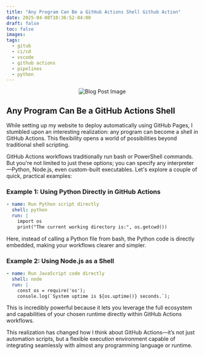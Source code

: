 ```yaml
---
title: "Any Program Can Be a GitHub Actions Shell Github Action"
date: 2025-04-08T10:36:52-04:00
draft: false
toc: false
images:
tags:
  - gitub
  - ci/cd
  - vscode
  - github actions
  - pipelines
  - python
---
```

<div style="text-align: center;">
  <img src="/blog_post_2.png" alt="Blog Post Image" />
</div>

## Any Program Can Be a GitHub Actions Shell

While setting up my website to deploy automatically using GitHub Pages, I stumbled upon an interesting realization: any program can become a shell in GitHub Actions. This flexibility opens a world of possibilities beyond traditional shell scripting.

GitHub Actions workflows traditionally run bash or PowerShell commands. But you're not limited to just these options; you can specify any interpreter—Python, Node.js, even custom-built executables. Let's explore a couple of quick, practical examples:

### Example 1: Using Python Directly in GitHub Actions
```yaml
- name: Run Python script directly
  shell: python
  run: |
    import os
    print("The current working directory is:", os.getcwd())
```

Here, instead of calling a Python file from bash, the Python code is directly embedded, making your workflows clearer and simpler.

### Example 2: Using Node.js as a Shell
```yaml
- name: Run JavaScript code directly
  shell: node
  run: |
    const os = require('os');
    console.log(`System uptime is ${os.uptime()} seconds.`);
```

This is incredibly powerful because it lets you leverage the full ecosystem and capabilities of your chosen runtime directly within GitHub Actions workflows.

This realization has changed how I think about GitHub Actions—it’s not just automation scripts, but a flexible execution environment capable of integrating seamlessly with almost any programming language or runtime.

